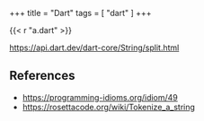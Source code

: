 +++
title = "Dart"
tags = [ "dart" ]
+++

{{< r "a.dart" >}}

<https://api.dart.dev/dart-core/String/split.html>

## References

- <https://programming-idioms.org/idiom/49>
- <https://rosettacode.org/wiki/Tokenize_a_string>
